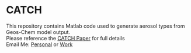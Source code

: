 # CATCH

This repository contains Matlab code used to generate aerosol types from Geos-Chem model output.  
Please reference the [CATCH Paper](https://agupubs.onlinelibrary.wiley.com/doi/full/10.1002/2017JD026913) for full details  
Email Me: [Personal](mailto:kyle.dawson323@gmail.com) or [Work](mailto:kyle.dawson@bayer.com)
